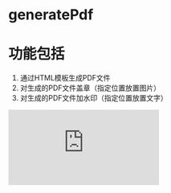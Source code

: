 # generatePdf

# 功能包括
1. 通过HTML模板生成PDF文件
2. 对生成的PDF文件盖章（指定位置放置图片）
3. 对生成的PDF文件加水印（指定位置放置文字）

![contents](https://github.com/Eillean/generatePdf/blob/master/target.pdf)
